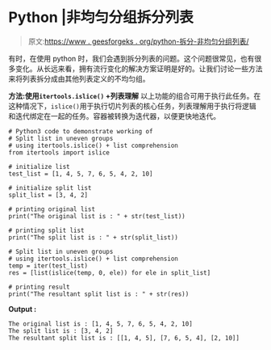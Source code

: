 # Python |非均匀分组拆分列表

> 原文:[https://www . geesforgeks . org/python-拆分-非均匀分组列表/](https://www.geeksforgeeks.org/python-split-list-in-uneven-groups/)

有时，在使用 python 时，我们会遇到拆分列表的问题。这个问题很常见，也有很多变化。从长远来看，拥有流行变化的解决方案证明是好的。让我们讨论一些方法来将列表拆分成由其他列表定义的不均匀组。

**方法:使用`itertools.islice()` +列表理解**
以上功能的组合可用于执行此任务。在这种情况下，`islice()`用于执行切片列表的核心任务，列表理解用于执行将逻辑和迭代绑定在一起的任务。容器被转换为迭代器，以便更快地迭代。

```
# Python3 code to demonstrate working of
# Split list in uneven groups
# using itertools.islice() + list comprehension
from itertools import islice

# initialize list
test_list = [1, 4, 5, 7, 6, 5, 4, 2, 10]

# initialize split list
split_list = [3, 4, 2]

# printing original list
print("The original list is : " + str(test_list))

# printing split list 
print("The split list is : " + str(split_list))

# Split list in uneven groups
# using itertools.islice() + list comprehension
temp = iter(test_list)
res = [list(islice(temp, 0, ele)) for ele in split_list]

# printing result
print("The resultant split list is : " + str(res))
```

**Output :**

```
The original list is : [1, 4, 5, 7, 6, 5, 4, 2, 10]
The split list is : [3, 4, 2]
The resultant split list is : [[1, 4, 5], [7, 6, 5, 4], [2, 10]]

```